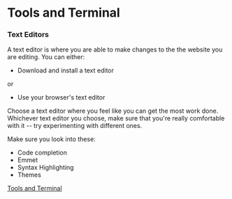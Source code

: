 # Tools and Terminal

### Text Editors

A text editor is where you are able to make changes to the the website you are editing. You can either:
* Download and install a text editor

or 

* Use your browser's text editor

Choose a text editor where you feel like you can get the most work done. Whichever text editor you choose, make sure that you're really comfortable with it -- try experimenting with different ones. 

Make sure you look into these:

- Code completion
- Emmet
- Syntax Highlighting
- Themes

[Tools and Terminal](tools-terminal.md)
